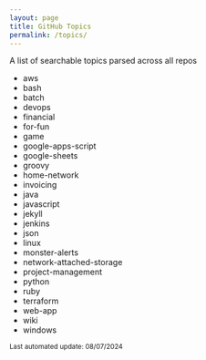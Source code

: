 ```yaml
---
layout: page
title: GitHub Topics
permalink: /topics/
---
```


A list of searchable topics parsed across all repos

* aws
* bash
* batch
* devops
* financial
* for-fun
* game
* google-apps-script
* google-sheets
* groovy
* home-network
* invoicing
* java
* javascript
* jekyll
* jenkins
* json
* linux
* monster-alerts
* network-attached-storage
* project-management
* python
* ruby
* terraform
* web-app
* wiki
* windows

<sub>Last automated update: 08/07/2024<sub>
